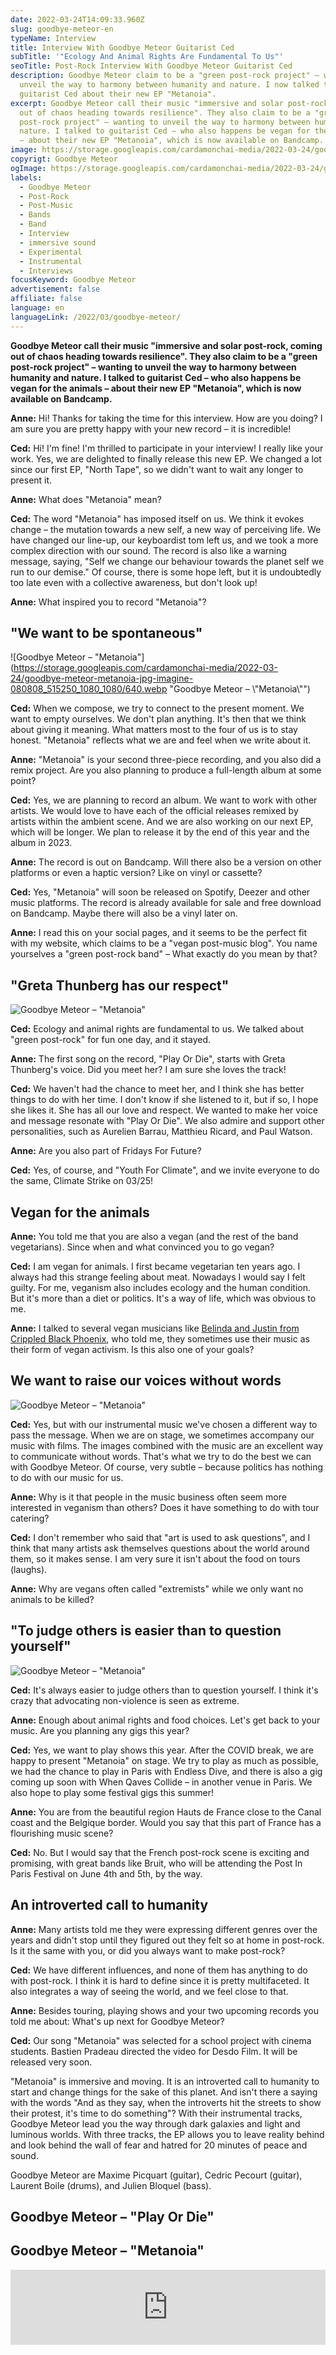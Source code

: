 ```yaml
---
date: 2022-03-24T14:09:33.960Z
slug: goodbye-meteor-en
typeName: Interview
title: Interview With Goodbye Meteor Guitarist Ced
subTitle: '"Ecology And Animal Rights Are Fundamental To Us"'
seoTitle: Post-Rock Interview With Goodbye Meteor Guitarist Ced
description: Goodbye Meteor claim to be a "green post-rock project" – wanting to
  unveil the way to harmony between humanity and nature. I now talked to
  guitarist Ced about their new EP "Metanoia".
excerpt: Goodbye Meteor call their music "immersive and solar post-rock, coming
  out of chaos heading towards resilience". They also claim to be a "green
  post-rock project" – wanting to unveil the way to harmony between humanity and
  nature. I talked to guitarist Ced – who also happens be vegan for the animals
  – about their new EP "Metanoia", which is now available on Bandcamp.
image: https://storage.googleapis.com/cardamonchai-media/2022-03-24/goodbye-meteor-1-jpg-imagine-080808_191a20_1024_768/640.webp
copyrigt: Goodbye Meteor
ogImage: https://storage.googleapis.com/cardamonchai-media/2022-03-24/goodbye-meteor-fb-jpg-imagine-080808_1e1e24_1200_628/640.webp
labels:
  - Goodbye Meteor
  - Post-Rock
  - Post-Music
  - Bands
  - Band
  - Interview
  - immersive sound
  - Experimental
  - Instrumental
  - Interviews
focusKeyword: Goodbye Meteor
advertisement: false
affiliate: false
language: en
languageLink: /2022/03/goodbye-meteor/
---
```

**Goodbye Meteor call their music "immersive and solar post-rock, coming out of chaos heading towards resilience". They also claim to be a "green post-rock project" – wanting to unveil the way to harmony between humanity and nature. I talked to guitarist Ced – who also happens be vegan for the animals – about their new EP "Metanoia", which is now available on Bandcamp.**

**Anne:** Hi! Thanks for taking the time for this interview. How are you doing? I am sure you are pretty happy with your new record – it is incredible!

**Ced:** Hi! I'm fine! I'm thrilled to participate in your interview! I really like your work. Yes, we are delighted to finally release this new EP. We changed a lot since our first EP, "North Tape", so we didn't want to wait any longer to present it.

**Anne:** What does "Metanoia" mean?

**Ced:** The word "Metanoia" has imposed itself on us. We think it evokes change – the mutation towards a new self, a new way of perceiving life. We have changed our line-up, our keyboardist tom left us, and we took a more complex direction with our sound. The record is also like a warning message, saying, "Self we change our behaviour towards the planet self we run to our demise." Of course, there is some hope left, but it is undoubtedly too late even with a collective awareness, but don't look up!

**Anne:** What inspired you to record "Metanoia"?

## "We want to be spontaneous"

![Goodbye Meteor – "Metanoia"](https://storage.googleapis.com/cardamonchai-media/2022-03-24/goodbye-meteor-metanoia-jpg-imagine-080808_515250_1080_1080/640.webp "Goodbye Meteor – \\"Metanoia\\"")

**Ced:** When we compose, we try to connect to the present moment. We want to empty ourselves. We don't plan anything. It's then that we think about giving it meaning. What matters most to the four of us is to stay honest. "Metanoia" reflects what we are and feel when we write about it.

**Anne:** "Metanoia" is your second three-piece recording, and you also did a remix project. Are you also planning to produce a full-length album at some point?

**Ced:** Yes, we are planning to record an album. We want to work with other artists. We would love to have each of the official releases remixed by artists within the ambient scene. And we are also working on our next EP, which will be longer. We plan to release it by the end of this year and the album in 2023.

**Anne:** The record is out on Bandcamp. Will there also be a version on other platforms or even a haptic version? Like on vinyl or cassette?

**Ced:** Yes, "Metanoia" will soon be released on Spotify, Deezer and other music platforms. The record is already available for sale and free download on Bandcamp. Maybe there will also be a vinyl later on.

**Anne:** I read this on your social pages, and it seems to be the perfect fit with my website, which claims to be a "vegan post-music blog". You name yourselves a "green post-rock band" – What exactly do you mean by that?

## "Greta Thunberg has our respect"

![Goodbye Meteor – "Metanoia"](https://storage.googleapis.com/cardamonchai-media/2022-03-24/goodbye-meteor-3-jpg-imagine-080808_231f1a_1024_768/640.webp "Goodbye Meteor in the studio")

**Ced:** Ecology and animal rights are fundamental to us. We talked about "green post-rock" for fun one day, and it stayed.

**Anne:** The first song on the record, "Play Or Die", starts with Greta Thunberg's voice. Did you meet her? I am sure she loves the track!

**Ced:** We haven't had the chance to meet her, and I think she has better things to do with her time. I don't know if she listened to it, but if so, I hope she likes it. She has all our love and respect. We wanted to make her voice and message resonate with "Play Or Die". We also admire and support other personalities, such as Aurelien Barrau, Matthieu Ricard, and Paul Watson.

**Anne:** Are you also part of Fridays For Future?

**Ced:** Yes, of course, and "Youth For Climate", and we invite everyone to do the same, Climate Strike on 03/25!

## Vegan for the animals

**Anne:** You told me that you are also a vegan (and the rest of the band vegetarians). Since when and what convinced you to go vegan?

**Ced:** I am vegan for animals. I first became vegetarian ten years ago. I always had this strange feeling about meat. Nowadays I would say I felt guilty. For me, veganism also includes ecology and the human condition. But it's more than a diet or politics. It's a way of life, which was obvious to me.

**Anne:** I talked to several vegan musicians like [Belinda and Justin from Crippled Black Phoenix](/2020/12/crippled-black-phoenix-interview-en), who told me, they sometimes use their music as their form of vegan activism. Is this also one of your goals?

## We want to raise our voices without words

![Goodbye Meteor – "Metanoia"](https://storage.googleapis.com/cardamonchai-media/2022-03-24/goodbye-meteor-jpg-imagine-080818_413e48_1024_768/640.webp "Goodbye Meteor on stage")

**Ced:** Yes, but with our instrumental music we've chosen a different way to pass the message. When we are on stage, we sometimes accompany our music with films. The images combined with the music are an excellent way to communicate without words. That's what we try to do the best we can with Goodbye Meteor. Of course, very subtle – because politics has nothing to do with our music for us.

**Anne:** Why is it that people in the music business often seem more interested in veganism than others? Does it have something to do with tour catering?

**Ced:** I don't remember who said that "art is used to ask questions", and I think that many artists ask themselves questions about the world around them, so it makes sense. I am very sure it isn't about the food on tours (laughs).

**Anne:** Why are vegans often called "extremists" while we only want no animals to be killed?

## "To judge others is easier than to question yourself"

![Goodbye Meteor – "Metanoia"](https://storage.googleapis.com/cardamonchai-media/2022-03-24/goodbye-meteor-2-jpg-imagine-080808_282b32_1024_768/640.webp "Goodbye Meteor Drummer Laurent Boile")

**Ced:** It's always easier to judge others than to question yourself. I think it's crazy that advocating non-violence is seen as extreme.

**Anne:** Enough about animal rights and food choices. Let's get back to your music. Are you planning any gigs this year?

**Ced:** Yes, we want to play shows this year. After the COVID break, we are happy to present "Metanoia" on stage. We try to play as much as possible, we had the chance to play in Paris with Endless Dive, and there is also a gig coming up soon with When Qaves Collide – in another venue in Paris. We also hope to play some festival gigs this summer!

**Anne:** You are from the beautiful region Hauts de France close to the Canal coast and the Belgique border. Would you say that this part of France has a flourishing music scene?

**Ced:** No. But I would say that the French post-rock scene is exciting and promising, with great bands like Bruit, who will be attending the Post In Paris Festival on June 4th and 5th, by the way.

## An introverted call to humanity

**Anne:** Many artists told me they were expressing different genres over the years and didn't stop until they figured out they felt so at home in post-rock. Is it the same with you, or did you always want to make post-rock?

**Ced:** We have different influences, and none of them has anything to do with post-rock. I think it is hard to define since it is pretty multifaceted. It also integrates a way of seeing the world, and we feel close to that.

**Anne:** Besides touring, playing shows and your two upcoming records you told me about: What's up next for Goodbye Meteor?

**Ced:** Our song "Metanoia" was selected for a school project with cinema students. Bastien Pradeau directed the video for Desdo Film. It will be released very soon.

"Metanoia" is immersive and moving. It is an introverted call to humanity to start and change things for the sake of this planet. And isn't there a saying with the words "And as they say, when the introverts hit the streets to show their protest, it's time to do something"? With their instrumental tracks, Goodbye Meteor lead you the way through dark galaxies and light and luminous worlds. With three tracks, the EP allows you to leave reality behind and look behind the wall of fear and hatred for 20 minutes of peace and sound.

Goodbye Meteor are Maxime Picquart (guitar), Cedric Pecourt (guitar), Laurent Boile (drums), and Julien Bloquel (bass).

## Goodbye Meteor – "Play Or Die"

<YouTube id="imzINkC764E" />

## Goodbye Meteor – "Metanoia"

<iframe style="border: 0; width: 100%; height: 120px;" src="https://bandcamp.com/EmbeddedPlayer/album=1293938673/size=large/bgcol=ffffff/linkcol=5c9b72/tracklist=false/artwork=small/transparent=true/" seamless><a href="https://goodbyemeteor.bandcamp.com/album/metanoia">Metanoia by Goodbye Meteor</a></iframe>